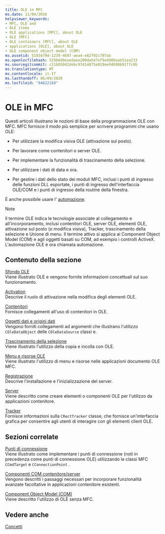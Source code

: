 ```yaml
---
title: OLE in MFC
ms.date: 11/04/2016
helpviewer_keywords:
- MFC, OLE and
- OLE items
- OLE applications [MFC], about OLE
- OLE [MFC]
- OLE containers [MFC], about OLE
- applications [OLE], about OLE
- OLE component object model (COM)
ms.assetid: 5193479d-1239-4697-aea4-e82f92c707ab
ms.openlocfilehash: 529b6d0eaedaee200da547ef9ed980aab51ea233
ms.sourcegitcommit: c21b05042debc97d14875e019ee9d698691ffc0b
ms.translationtype: MT
ms.contentlocale: it-IT
ms.lasthandoff: 06/09/2020
ms.locfileid: "84622168"
---
```

# <a name="ole-in-mfc"></a>OLE in MFC

Questi articoli illustrano le nozioni di base della programmazione OLE con MFC. MFC fornisce il modo più semplice per scrivere programmi che usano OLE:

- Per utilizzare la modifica visiva OLE (attivazione sul posto).

- Per lavorare come contenitori o server OLE.

- Per implementare la funzionalità di trascinamento della selezione.

- Per utilizzare i dati di data e ora.

- Per gestire i dati dello stato dei moduli MFC, inclusi i punti di ingresso delle funzioni DLL esportate, i punti di ingresso dell'interfaccia OLE/COM e i punti di ingresso della routine della finestra.

È anche possibile usare l' [automazione](automation.md).

> [!NOTE]
> Il termine OLE indica le tecnologie associate al collegamento e all'incorporamento, inclusi contenitori OLE, server OLE, elementi OLE, attivazione sul posto (o modifica visiva), Tracker, trascinamento della selezione e Unione di menu. Il termine attivo si applica ai Component Object Model (COM) e agli oggetti basati su COM, ad esempio i controlli ActiveX. L'automazione OLE è ora chiamata automazione.

## <a name="in-this-section"></a>Contenuto della sezione

[Sfondo OLE](ole-background.md)<br/>
Viene illustrato OLE e vengono fornite informazioni concettuali sul suo funzionamento.

[Activation](activation-cpp.md)<br/>
Descrive il ruolo di attivazione nella modifica degli elementi OLE.

[Contenitori](containers.md)<br/>
Fornisce collegamenti all'uso di contenitori in OLE.

[Oggetti dati e origini dati](data-objects-and-data-sources-ole.md)<br/>
Vengono forniti collegamenti ad argomenti che illustrano l'utilizzo `COleDataObject` delle `COleDataSource` classi e.

[Trascinamento della selezione](drag-and-drop-ole.md)<br/>
Viene illustrato l'utilizzo della copia e incolla con OLE.

[Menu e risorse OLE](menus-and-resources-ole.md)<br/>
Viene illustrato l'utilizzo di menu e risorse nelle applicazioni documento OLE MFC.

[Registrazione](registration.md)<br/>
Descrive l'installazione e l'inizializzazione del server.

[Server](servers.md)<br/>
Viene descritto come creare elementi o componenti OLE per l'utilizzo da applicazioni contenitore.

[Tracker](trackers.md)<br/>
Fornisce informazioni sulla `CRectTracker` classe, che fornisce un'interfaccia grafica per consentire agli utenti di interagire con gli elementi client OLE.

## <a name="related-sections"></a>Sezioni correlate

[Punti di connessione](connection-points.md)<br/>
Viene illustrato come implementare i punti di connessione (noti in precedenza come punti di connessione OLE) utilizzando le classi MFC `CCmdTarget` e `CConnectionPoint` .

[Componenti COM contenitore/server](containers-advanced-features.md)<br/>
Vengono descritti i passaggi necessari per incorporare funzionalità avanzate facoltative in applicazioni contenitore esistenti.

[Component Object Model (COM)](/windows/win32/com/the-component-object-model)<br/>
Viene descritto l'utilizzo di OLE senza MFC.

## <a name="see-also"></a>Vedere anche

[Concetti](mfc-concepts.md)
